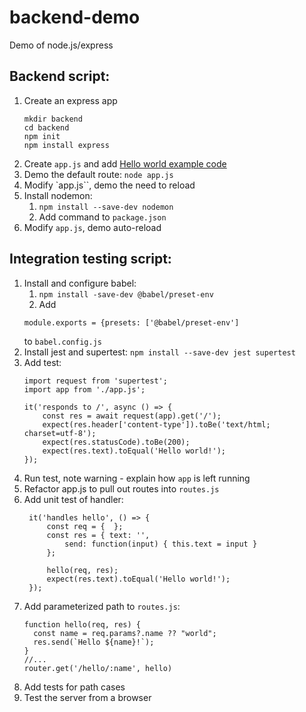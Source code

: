 # backend-demo
Demo of node.js/express

## Backend script:
1. Create an express app
    ```
    mkdir backend
    cd backend
    npm init
    npm install express
    ```
1. Create `app.js` and add [Hello world example code](https://expressjs.com/en/starter/hello-world.html)
1. Demo the default route: `node app.js`
1. Modify `app.js``, demo the need to reload
1. Install nodemon:
     1. `npm install --save-dev nodemon`
     1. Add command to `package.json`
1. Modify `app.js`, demo auto-reload

## Integration testing script:
1. Install and configure babel:
    1. `npm install -save-dev @babel/preset-env`
    1. Add 
    ```
    module.exports = {presets: ['@babel/preset-env']
    ```
    to `babel.config.js`
1. Install jest and supertest: `npm install --save-dev jest supertest`
1. Add test:
    ```
    import request from 'supertest';
    import app from './app.js';

    it('responds to /', async () => {
        const res = await request(app).get('/');
        expect(res.header['content-type']).toBe('text/html; charset=utf-8');
        expect(res.statusCode).toBe(200);
        expect(res.text).toEqual('Hello world!');
    });
    ```
1. Run test, note warning - explain how `app` is left running
1. Refactor app.js to pull out routes into `routes.js`
1. Add unit test of handler:
   ```
    it('handles hello', () => {
        const req = {  };
        const res = { text: '',
            send: function(input) { this.text = input } 
        };

        hello(req, res);
        expect(res.text).toEqual('Hello world!');
    });   
   ```
1. Add parameterized path to `routes.js`:
    ```
    function hello(req, res) {
      const name = req.params?.name ?? "world";
      res.send(`Hello ${name}!`);
    }
    //...
    router.get('/hello/:name', hello)
    ```
1. Add tests for path cases
1. Test the server from a browser
